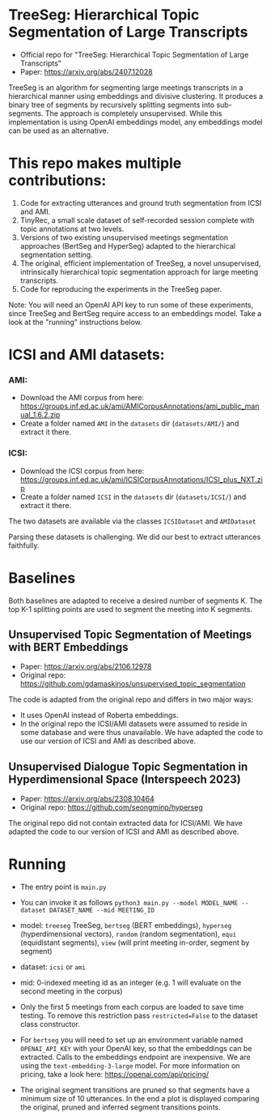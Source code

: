 
# TreeSeg: Hierarchical Topic Segmentation of Large Transcripts

- Official repo for "TreeSeg: Hierarchical Topic Segmentation of Large Transcripts"
- Paper: https://arxiv.org/abs/2407.12028

TreeSeg is an algorithm for segmenting large meetings transcripts in a hierarchical manner using embeddings and divisive clustering. It produces a binary tree of segments by recursively splitting segments into sub-segments. The approach is completely unsupervised. While this implementation is using OpenAI embeddings model, any embeddings model can be used as an alternative.



# This repo makes multiple contributions:

1. Code for extracting utterances and ground truth segmentation from ICSI and AMI.
2. TinyRec, a small scale dataset of self-recorded session complete with topic annotations at two levels.
3. Versions of two existing unsupervised meetings segmentation approaches (BertSeg and HyperSeg) adapted to the hierarchical segmentation setting.
4. The original, efficient implementation of TreeSeg, a novel unsupervised, intrinsically hierarchical topic segmentation approach for large meeting transcripts.
5. Code for reproducing the experiments in the TreeSeg paper.

Note: You will need an OpenAI API key to run some of these experiments, since TreeSeg and BertSeg require access to an embeddings model. Take a look at the "running" instructions below.


# ICSI and AMI datasets:

### AMI:
- Download the AMI corpus from here: https://groups.inf.ed.ac.uk/ami/AMICorpusAnnotations/ami_public_manual_1.6.2.zip
- Create a folder named `AMI` in the `datasets` dir (`datasets/AMI/`) and extract it there.
### ICSI:
- Download the ICSI corpus from here: https://groups.inf.ed.ac.uk/ami/ICSICorpusAnnotations/ICSI_plus_NXT.zip
- Create a folder named `ICSI` in the `datasets` dir (`datasets/ICSI/`) and extract it there.

The two datasets are available via the classes `ICSIDataset` and `AMIDataset`

Parsing these datasets is challenging. We did our best to extract utterances faithfully.


# Baselines

Both baselines are adapted to receive a desired number of segments K. The top K-1 splitting points are used to segment
the meeting into K segments.


## **Unsupervised Topic Segmentation of Meetings with BERT Embeddings**

- Paper: https://arxiv.org/abs/2106.12978
- Original repo: https://github.com/gdamaskinos/unsupervised_topic_segmentation

The code is adapted from the original repo and differs in two major ways:

- It uses OpenAI instead of Roberta embeddings.
- In the original repo the ICSI/AMI datasets were assumed to reside in some database and were thus unavailable.
We have adapted the code to use our version of ICSI and AMI as described above.

   
## **Unsupervised Dialogue Topic Segmentation in Hyperdimensional Space (Interspeech 2023)**

- Paper: https://arxiv.org/abs/2308.10464
- Original repo: https://github.com/seongminp/hyperseg

The original repo did not contain extracted data for ICSI/AMI. We have adapted the code to our version of ICSI and AMI as described above.

# Running

- The entry point is `main.py`
- You can invoke it as follows `python3 main.py --model MODEL_NAME --dataset DATASET_NAME --mid MEETING_ID`
- model: `treeseg` TreeSeg, `bertseg` (BERT embeddings), `hyperseg` (hyperdimensional vectors), `random` (random segmentation), `equi` (equidistant segments), `view` (will print meeting in-order, segment by segment)
- dataset: `icsi` or `ami` 
- mid: 0-indexed meeting id as an integer (e.g. 1 will evaluate on the second meeting in the corpus)

- Only the first 5 meetings from each corpus are loaded to save time testing. To remove this restriction pass `restricted=False` to the dataset class constructor.
- For `bertseg` you will need to set up an environment variable named `OPENAI_API_KEY` with your OpenAI key, so that the embeddings can be extracted. Calls to the embeddings endpoint are inexpensive. We are using the `text-embedding-3-large` model. For more information on pricing, take a look here: https://openai.com/api/pricing/

- The original segment transitions are pruned so that segments have a minimum size of 10 utterances. In the end a plot is displayed comparing the original, pruned and inferred segment transitions points.


